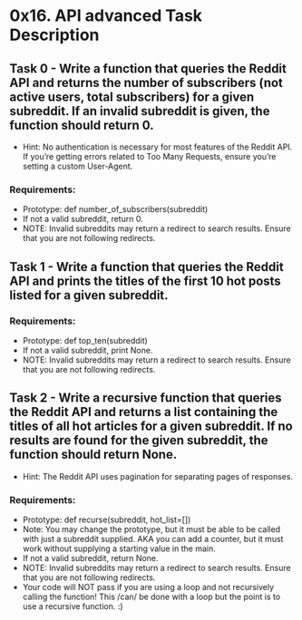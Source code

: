 # 0x16. API advanced Task Description

## Task 0 - Write a function that queries the Reddit API and returns the number of subscribers (not active users, total subscribers) for a given subreddit. If an invalid subreddit is given, the function should return 0.

- Hint: No authentication is necessary for most features of the Reddit API. If you’re getting errors related to Too Many Requests, ensure you’re setting a custom User-Agent.

###  Requirements:

- Prototype: def number_of_subscribers(subreddit)
- If not a valid subreddit, return 0.
- NOTE: Invalid subreddits may return a redirect to search results. Ensure that you are not following redirects.

## Task 1 - Write a function that queries the Reddit API and prints the titles of the first 10 hot posts listed for a given subreddit.

### Requirements:

- Prototype: def top_ten(subreddit)
- If not a valid subreddit, print None.
- NOTE: Invalid subreddits may return a redirect to search results. Ensure that you are not following redirects.

## Task 2 - Write a recursive function that queries the Reddit API and returns a list containing the titles of all hot articles for a given subreddit. If no results are found for the given subreddit, the function should return None.

- Hint: The Reddit API uses pagination for separating pages of responses.

### Requirements:

- Prototype: def recurse(subreddit, hot_list=[])
- Note: You may change the prototype, but it must be able to be called with just a subreddit supplied. AKA you can add a counter, but it must work without supplying a starting value in the main.
- If not a valid subreddit, return None.
- NOTE: Invalid subreddits may return a redirect to search results. Ensure that you are not following redirects.
- Your code will NOT pass if you are using a loop and not recursively calling the function! This /can/ be done with a loop but the point is to use a recursive function. :) 
